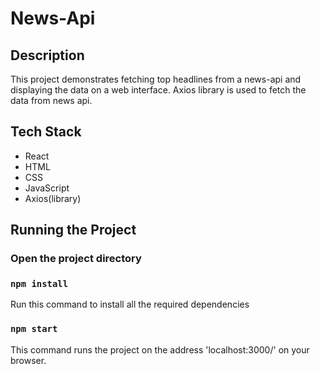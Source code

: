 # News-Api

## Description
This project demonstrates fetching top headlines from a news-api and displaying the data on a web interface.
Axios library is used to fetch the data from news api.

## Tech Stack
- React
- HTML
- CSS
- JavaScript
- Axios(library)

## Running the Project
### Open the project directory 
### `npm install`
Run this command to install all the required dependencies

### `npm start`
This command runs the project on the address 'localhost:3000/' on your browser. 

